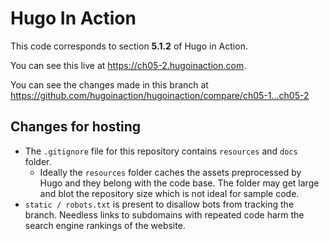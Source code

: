Hugo In Action
===============

This code corresponds to section **5.1.2** of Hugo in Action.

You can see this live at https://ch05-2.hugoinaction.com.

You can see the changes made in this branch at https://github.com/hugoinaction/hugoinaction/compare/ch05-1...ch05-2

Changes for hosting
--------------------

* The `.gitignore` file for this repository contains `resources` and `docs` folder.
  * Ideally the `resources` folder caches the assets preprocessed by Hugo and they belong with the code base. The folder may get large and blot the repository size which is not ideal for sample code.
* `static / robots.txt` is present to disallow bots from tracking the branch. Needless links to subdomains with repeated code harm the search engine rankings of the website.

